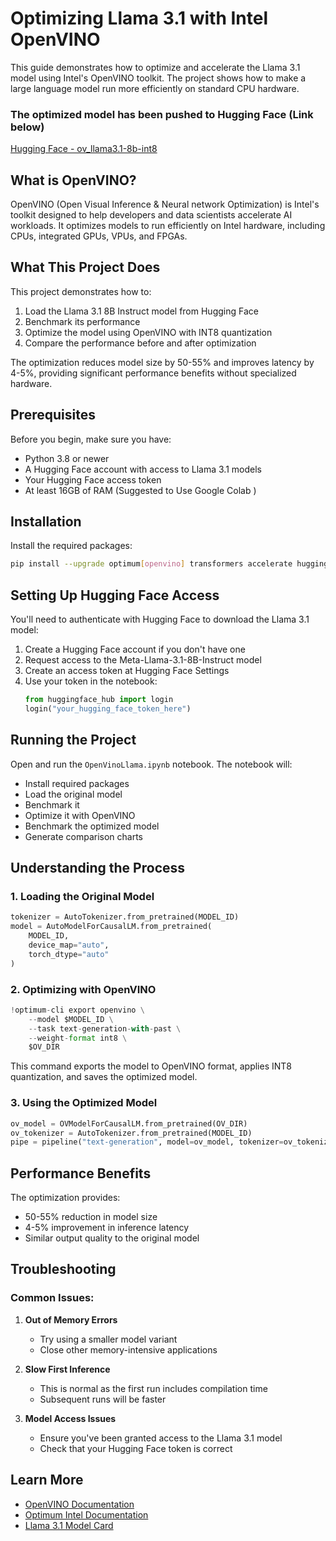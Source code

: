 # Optimizing Llama 3.1 with Intel OpenVINO

This guide demonstrates how to optimize and accelerate the Llama 3.1 model using Intel's OpenVINO toolkit. The project shows how to make a large language model run more efficiently on standard CPU hardware.

### The optimized model has been pushed to Hugging Face (Link below)
[Hugging Face - ov_llama3.1-8b-int8](https://huggingface.co/minorityhunter/ov_llama3.1-8b-int8)
## What is OpenVINO?
OpenVINO (Open Visual Inference & Neural network Optimization) is Intel's toolkit designed to help developers and data scientists accelerate AI workloads. It optimizes models to run efficiently on Intel hardware, including CPUs, integrated GPUs, VPUs, and FPGAs.

## What This Project Does

This project demonstrates how to:

1. Load the Llama 3.1 8B Instruct model from Hugging Face
2. Benchmark its performance
3. Optimize the model using OpenVINO with INT8 quantization
4. Compare the performance before and after optimization

The optimization reduces model size by 50-55% and improves latency by 4-5%, providing significant performance benefits without specialized hardware.

## Prerequisites

Before you begin, make sure you have:

- Python 3.8 or newer
- A Hugging Face account with access to Llama 3.1 models
- Your Hugging Face access token
- At least 16GB of RAM (Suggested to Use Google Colab )

## Installation

Install the required packages:
```bash
pip install --upgrade optimum[openvino] transformers accelerate huggingface_hub
```

## Setting Up Hugging Face Access

You'll need to authenticate with Hugging Face to download the Llama 3.1 model:

1. Create a Hugging Face account if you don't have one
2. Request access to the Meta-Llama-3.1-8B-Instruct model
3. Create an access token at Hugging Face Settings
4. Use your token in the notebook:
   ```python
   from huggingface_hub import login
   login("your_hugging_face_token_here")
   ```

## Running the Project

Open and run the `OpenVinoLlama.ipynb` notebook. The notebook will:
- Install required packages
- Load the original model
- Benchmark it
- Optimize it with OpenVINO
- Benchmark the optimized model
- Generate comparison charts

## Understanding the Process

### 1. Loading the Original Model

```python
tokenizer = AutoTokenizer.from_pretrained(MODEL_ID)
model = AutoModelForCausalLM.from_pretrained(
    MODEL_ID,
    device_map="auto",
    torch_dtype="auto"
)
```

### 2. Optimizing with OpenVINO

```python
!optimum-cli export openvino \
    --model $MODEL_ID \
    --task text-generation-with-past \
    --weight-format int8 \
    $OV_DIR
```

This command exports the model to OpenVINO format, applies INT8 quantization, and saves the optimized model.

### 3. Using the Optimized Model

```python
ov_model = OVModelForCausalLM.from_pretrained(OV_DIR)
ov_tokenizer = AutoTokenizer.from_pretrained(MODEL_ID)
pipe = pipeline("text-generation", model=ov_model, tokenizer=ov_tokenizer, device=-1)
```

## Performance Benefits

The optimization provides:
- 50-55% reduction in model size
- 4-5% improvement in inference latency
- Similar output quality to the original model

## Troubleshooting

### Common Issues:

1. **Out of Memory Errors**
   - Try using a smaller model variant
   - Close other memory-intensive applications

2. **Slow First Inference**
   - This is normal as the first run includes compilation time
   - Subsequent runs will be faster

3. **Model Access Issues**
   - Ensure you've been granted access to the Llama 3.1 model
   - Check that your Hugging Face token is correct

## Learn More

- [OpenVINO Documentation](https://docs.openvino.ai/)
- [Optimum Intel Documentation](https://huggingface.co/docs/optimum/intel/index)
- [Llama 3.1 Model Card](https://huggingface.co/meta-llama/Meta-Llama-3.1-8B-Instruct)